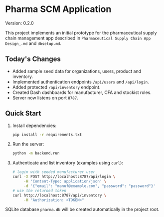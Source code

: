 # Pharma SCM Application

Version: 0.2.0

This project implements an initial prototype for the pharmaceutical supply chain management app described in `Pharmaceutical Supply Chain App Design_.md` and `dbsetup.md`.

## Today's Changes

- Added sample seed data for organizations, users, product and inventory.
- Implemented authentication endpoints `/api/users` and `/api/login`.
- Added protected `/api/inventory` endpoint.
- Created Dash dashboards for manufacturer, CFA and stockist roles.
- Server now listens on port `8787`.

## Quick Start

1. Install dependencies:

   ```bash
   pip install -r requirements.txt
   ```

2. Run the server:

   ```bash
   python -m backend.run
   ```

3. Authenticate and list inventory (examples using `curl`):

   ```bash
   # login with seeded manufacturer user
   curl -X POST http://localhost:8787/api/login \
        -H 'Content-Type: application/json' \
        -d '{"email": "manuf@example.com", "password": "password"}'
   # use the returned token
   curl http://localhost:8787/api/inventory \
        -H "Authorization: <TOKEN>"
   ```

SQLite database `pharma.db` will be created automatically in the project root.
